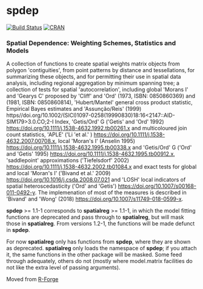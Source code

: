 # spdep

[![Build Status](https://travis-ci.org/r-spatial/spdep.png?branch=master)](https://travis-ci.org/r-spatial/spdep)
[![CRAN](http://www.r-pkg.org/badges/version/spdep)](https://cran.r-project.org/package=spdep)

### Spatial Dependence: Weighting Schemes, Statistics and Models

A collection of functions to create spatial weights matrix objects from polygon 'contiguities', from point patterns by distance and tessellations, for summarizing these objects, and for permitting their use in spatial data analysis, including regional aggregation by minimum spanning tree; a collection of tests for spatial 'autocorrelation', including global 'Morans I' and 'Gearys C' proposed by 'Cliff' and 'Ord' (1973, ISBN: 0850860369) and (1981, ISBN: 0850860814), 'Hubert/Mantel' general cross product statistic, Empirical Bayes estimates and 'Assunção/Reis' (1999) https//doi.org/10.1002/(SICI)1097-0258(19990830)18:16<2147::AID-SIM179>3.0.CO;2-I Index, 'Getis/Ord' G ('Getis' and 'Ord' 1992) https://doi.org/10.1111/j.1538-4632.1992.tb00261.x and multicoloured join count statistics, 'APLE' ('Li 'et al.' ) https://doi.org/10.1111/j.1538-4632.2007.00708.x, local 'Moran's I' (Anselin 1995) https://doi.org/10.1111/j.1538-4632.1995.tb00338.x and 'Getis/Ord' G ('Ord' and 'Getis' 1995) https://doi.org/10.1111/j.1538-4632.1995.tb00912.x, 'saddlepoint' approximations ('Tiefelsdorf' 2002) https://doi.org/10.1111/j.1538-4632.2002.tb01084.x and exact tests for global and local 'Moran's I' ('Bivand et al.' 2009) https://doi.org/10.1016/j.csda.2008.07.021 and 'LOSH' local indicators of spatial heteroscedasticity ('Ord' and 'Getis') https://doi.org/10.1007/s00168-011-0492-y. The implemenation of most of the measures is described in 'Bivand' and 'Wong' (2018) https://doi.org/10.1007/s11749-018-0599-x.

 **spdep** >= 1.1-1 corresponds to **spatialreg** >= 1.1-1, in which the model fitting functions are deprecated and pass through to **spatialreg**, but will mask those in **spatialreg**. From versions 1.2-1, the functions will be made defunct in **spdep**.

For now **spatialreg** only has functions from **spdep**, where they are shown as deprecated. **spatialreg** only loads the namespace of **spdep**; if you attach it, the same functions in the other package will be masked. Some feed through adequately, others do not (mostly where model.matrix facilities do not like the extra level of passing arguments).

Moved from [R-Forge](https://r-forge.r-project.org/projects/spdep/)
